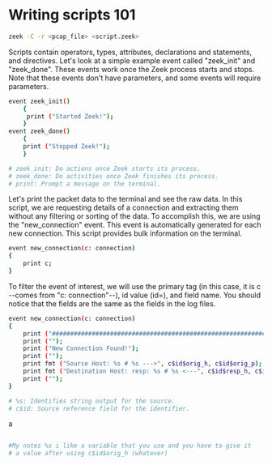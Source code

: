 # Writing scripts 101

```bash
zeek -C -r <pcap_file> <script.zeek>
```

Scripts contain operators, types, attributes, declarations and statements, and directives. Let's look at a simple example event called "zeek\_init" and "zeek\_done". These events work once the Zeek process starts and stops. Note that these events don't have parameters, and some events will require parameters.

```bash
event zeek_init()
    {
     print ("Started Zeek!");
    }
event zeek_done()
    {
    print ("Stopped Zeek!");
    }

# zeek_init: Do actions once Zeek starts its process.
# zeek_done: Do activities once Zeek finishes its process.
# print: Prompt a message on the terminal.
```

Let's print the packet data to the terminal and see the raw data. In this script, we are requesting details of a connection and extracting them without any filtering or sorting of the data. To accomplish this, we are using the "new\_connection" event. This event is automatically generated for each new connection. This script provides bulk information on the terminal.

```bash
event new_connection(c: connection)
{
	print c;
}

```

To filter the event of interest, we will use the primary tag (in this case, it is c --comes from "c: connection"--), id value (id=), and field name. You should notice that the fields are the same as the fields in the log files.

```bash
event new_connection(c: connection)
{
	print ("###########################################################");
	print ("");
	print ("New Connection Found!");
	print ("");
	print fmt ("Source Host: %s # %s --->", c$id$orig_h, c$id$orig_p);
	print fmt ("Destination Host: resp: %s # %s <---", c$id$resp_h, c$id$resp_p);
	print ("");
}

# %s: Identifies string output for the source.
# c$id: Source reference field for the identifier.

```

a&#x20;

<figure><img src="https://camo.githubusercontent.com/2c4380737b61335f959e5acc5e8aea1ca450e39a0742c2c12f45e0a8f75d96c8/68747470733a2f2f692e696d6775722e636f6d2f545836364d55662e706e67" alt=""><figcaption></figcaption></figure>

```bash
#My notes %s i like a variable that you use and you have to give it
# a value after using c$id$orig_h (whatever)
```

